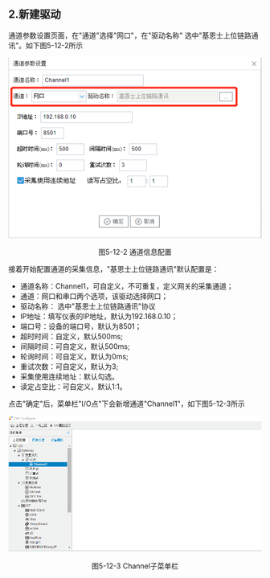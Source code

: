 ## 2.新建驱动

通道参数设置页面，在"通道"选择"网口"，在"驱动名称" 选中"基恩士上位链路通讯"。如下图5-12-2所示

![](assets/默认采集信息.png)

<center>  图5-12-2 通道信息配置	</center>

接着开始配置通道的采集信息，"基恩士上位链路通讯"默认配置是：

- 通道名称：Channel1，可自定义，不可重复，定义网关的采集通道；
- 通道：网口和串口两个选项，该驱动选择网口；
- 驱动名称： 选中"基恩士上位链路通讯"协议
- IP地址：填写仪表的IP地址，默认为192.168.0.10；
- 端口号：设备的端口号，默认为8501；
- 超时时间：自定义，默认500ms; 
- 间隔时间：可自定义，默认500ms;
- 轮询时间：可自定义，默认为0ms;
- 重试次数：可自定义，默认为3;
- 采集使用连续地址：默认勾选。
- 读定占空比：可自定义，默认1:1。

点击"确定"后，菜单栏"I/O点"下会新增通道"Channel1"，如下图5-12-3所示

![](../../../assets/通道创建完成.png)

<center> 图5-12-3 Channel子菜单栏</center>